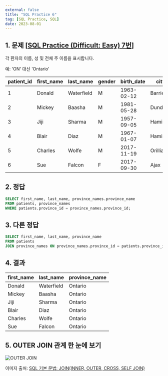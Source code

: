 ```yaml
---
external: false
title: "SQL Practice 6"
tag: [SQL Practice, SQL]
date: 2023-08-01
---
```


## 1. 문제 [[SQL Practice (Difficult: Easy) 7번](https://www.sql-practice.com/)]

각 환자의 이름, 성 및 전체 주 이름을 표시합니다.

예: 'ON' 대신 'Ontario'

| patient_id | first_name | last_name  | gender | birth_date | city     | province_id | allergies  | height | weight |
|------------|------------|------------|--------|------------|----------|-------------|------------|--------|--------|
| 1          | Donald     | Waterfield | M      | 1963-02-12 | Barrie   | ON          | NULL       | 156    | 65     |
| 2          | Mickey     | Baasha     | M      | 1981-05-28 | Dundas   | ON          | Sulfa      | 185    | 76     |
| 3          | Jiji       | Sharma     | M      | 1957-09-05 | Hamilton | ON          | Penicillin | 194    | 106    |
| 4          | Blair      | Diaz       | M      | 1967-01-07 | Hamilton | ON          | NULL       | 191    | 104    |
| 5          | Charles    | Wolfe      | M      | 2017-11-19 | Orillia  | ON          | Penicillin | 47     | 10     |
| 6          | Sue        | Falcon     | F      | 2017-09-30 | Ajax     | ON          | Penicillin | 43     | 5      |

## 2. 정답

```sql
SELECT first_name, last_name, province_names.province_name
FROM patients, province_names
WHERE patients.province_id = province_names.province_id;
```

## 3. 다른 정답

```sql
SELECT first_name, last_name, province_name
FROM patients
JOIN province_names ON province_names.province_id = patients.province_id;
```

## 4. 결과

| first_name | last_name  | province_name |
|------------|------------|---------------|
| Donald     | Waterfield | Ontario       |
| Mickey     | Baasha     | Ontario       |
| Jiji       | Sharma     | Ontario       |
| Blair      | Diaz       | Ontario       |
| Charles    | Wolfe      | Ontario       |
| Sue        | Falcon     | Ontario       |

## 5. OUTER JOIN 관계 한 눈에 보기

![OUTER JOIN](https://hongong.hanbit.co.kr/wp-content/uploads/2021/11/OUTER-JOIN_%EB%8D%94%EC%95%8C%EC%95%84%EB%B3%B4%EA%B8%B0-1.png)

이미지 출처: [SQL 기본 문법: JOIN(INNER, OUTER, CROSS, SELF JOIN)](https://hongong.hanbit.co.kr/sql-%EA%B8%B0%EB%B3%B8-%EB%AC%B8%EB%B2%95-joininner-outer-cross-self-join/)
